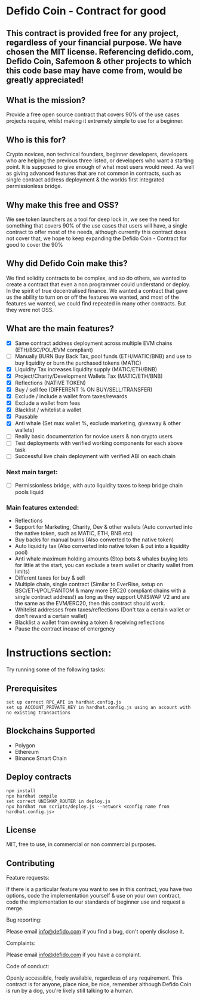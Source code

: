 # Defido Coin - Contract for good
## This contract is provided free for any project, regardless of your financial purpose. We have chosen the MIT license. Referencing defido.com, Defido Coin, Safemoon & other projects to which this code base may have come from, would be greatly appreciated!

## What is the mission?

Provide a free open source contract that covers 90% of the use cases projects require, whilst making it extremely simple to use for a beginner.

## Who is this for? 

Crypto novices, non technical founders, beginner developers, developers who are helping the previous three listed, or developers who want a starting point. It is supposed to give enough of what most users would need. As well as giving advanced features that are not common in contracts, such as single contract address deployment & the worlds first integrated permissionless bridge. 

## Why make this free and OSS?

We see token launchers as a tool for deep lock in, we see the need for something that covers 90% of the use cases that users will have, a single contract to offer most of the needs, although currently this contract does not cover that, we hope to keep expanding the Defido Coin - Contract for good to cover the 90%

## Why did Defido Coin make this?

We find solidity contracts to be complex, and so do others, we wanted to create a contract that even a non programmer could understand or deploy. In the spirit of true decentralised finance. We wanted a contract that gave us the ability to turn on or off the features we wanted, and most of the features we wanted, we could find repeated in many other contracts. But they were not OSS.

## What are the main features?

- [x] Same contract address deployment across multiple EVM chains (ETH/BSC/POL/EVM compliant)
- [ ] Manually BURN Buy Back Tax, pool funds (ETH/MATIC/BNB) and use to buy liquidity or burn the purchased tokens (MATIC)
- [x] Liquidity Tax increases liquidity supply (MATIC/ETH/BNB)
- [x] Project/Charity/Development Wallets Tax (MATIC/ETH/BNB)
- [x] Reflections (NATIVE TOKEN)
- [x] Buy / sell fee (DIFFERENT % ON BUY/SELL/TRANSFER)
- [x] Exclude / include a wallet from taxes/rewards
- [x] Exclude a wallet from fees
- [x] Blacklist / whitelist a wallet
- [x] Pausable
- [x] Anti whale (Set max wallet %, exclude marketing, giveaway & other wallets)
- [ ] Really basic documentation for novice users & non crypto users
- [ ] Test deployments with verified working components for each above task
- [ ] Successful live chain deployment with verified ABI on each chain

### Next main target:
- [ ] Permissionless bridge, with auto liquidity taxes to keep bridge chain pools liquid

### Main features extended:

- Reflections
- Support for Marketing, Charity, Dev & other wallets (Auto converted into the native token, such as MATIC, ETH, BNB etc)
- Buy backs for manual burns (Also converted to the native token)
- Auto liquidity tax (Also converted into native token & put into a liquidity pool)
- Anti whale maximum holding amounts (Stop bots & whales buying lots for little at the start, you can exclude a team wallet or charity wallet from limits)
- Different taxes for buy & sell
- Multiple chain, single contract (Similar to EverRise, setup on BSC/ETH/POL/FANTOM & many more ERC20 compliant chains with a single contract address!) as long as they support UNISWAP V2 and are the same as the EVM/ERC20, then this contract should work.
- Whitelist addresses from taxes/reflections (Don't tax a certain wallet or don't reward a certain wallet)
- Blacklist a wallet from owning a token & receiving reflections
- Pause the contract incase of emergency

# Instructions section:

Try running some of the following tasks:

## Prerequisites

```shell
set up correct RPC_API in hardhat.config.js
set up ACCOUNT_PRIVATE_KEY in hardhat.config.js using an account with no existing transactions
```

## Blockchains Supported

- Polygon
- Ethereum
- Binance Smart Chain

## Deploy contracts

```shell
npm install
npx hardhat compile
set correct UNISWAP_ROUTER in deploy.js
npx hardhat run scripts/deploy.js --network <config name from hardhat.config.js>
```

## License 

MIT, free to use, in commercial or non commercial purposes.

## Contributing

Feature requests: 

If there is a particular feature you want to see in this contract, you have two options, code the implementation yourself & use on your own contract, code the implementation to our standards of beginner use and request a merge. 

Bug reporting:

Please email info@defido.com if you find a bug, don't openly disclose it.

Complaints: 

Please email info@defido.com if you have a complaint.

Code of conduct:

Openly accessible, freely available, regardless of any requirement. This contract is for anyone, place nice, be nice, remember although Defido Coin is run by a dog, you're likely still talking to a human.


